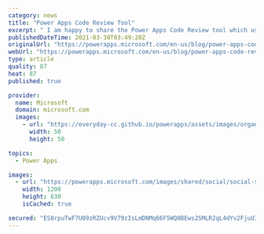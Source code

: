 ```yaml
---
category: news
title: "Power Apps Code Review Tool"
excerpt: " I am happy to share the Power Apps Code Review tool which uses the Power Apps Language Library to process an canvas app in order to extract many useful information used in an app review"
publishedDateTime: 2021-03-30T03:49:20Z
originalUrl: "https://powerapps.microsoft.com/en-us/blog/power-apps-code-review-tool/"
webUrl: "https://powerapps.microsoft.com/en-us/blog/power-apps-code-review-tool/"
type: article
quality: 87
heat: 87
published: true

provider:
  name: Microsoft
  domain: microsoft.com
  images:
    - url: "https://everyday-cc.github.io/powerapps/assets/images/organizations/microsoft.com-50x50.jpg"
      width: 50
      height: 50

topics:
  - Power Apps

images:
  - url: "https://powerapps.microsoft.com/images/shared/social/social-share-post-ignite.png"
    width: 1200
    height: 630
    isCached: true

secured: "ES8rpuTwF7U09zRZUcv9V79zIsLmDNMq66F5WQ0BEws2SMLR2qL4dYv2FjuUIF8i0mXaBuFf5gNDf72jAUHNQPA5zTqMqNASpQ5KAg1ZFdC2NuC8rTU8Y1pi+SShkw1+KwkoKI1uFhBzu2NVXDcOcr7iPc9hhBcIXkvSTbyITKy/eGEO/ev+Fnq183giqOuoRmiKTkbjS8n5TaTfBDwcSjRf2pLOJAzBDwCL/9dl5CnkvwReAvR9KJJwUtP5rcQwcSphAF5pMJ7b+uyrTuLLE06ULwmC8SOUh1xx7irq9/Em8xJf/CAGnA9TjP+gO7/71lYfjRdi20oUZMPFmXYbRupjX4TasXcNxuOJXanGHMQ=;XGA2sAzjLDohdHAdsA6I2g=="
---
```


